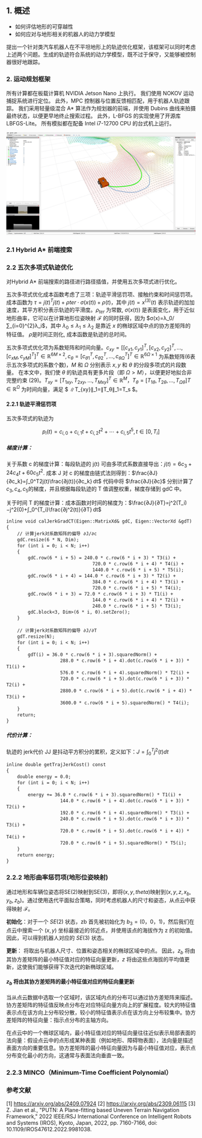 ## 1. 概述

* 如何评估地形的可穿越性
* 如何应对与地形相关的机器人的动力学模型

提出一个针对类汽车机器人在不平坦地形上的轨迹优化框架，该框架可以同时考虑上述两个问题。生成的轨迹符合系统的动力学模型，既不过于保守，又能够被控制器很好地跟踪。 

### 2. 运动规划框架

 所有计算都在板载计算机 NVIDIA Jetson Nano 上执行。 我们使用 NOKOV 运动捕捉系统进行定位。 此外，MPC 控制器与位置反馈相匹配，用于机器人轨迹跟踪。 我们采用轻量级混合 A* 算法作为规划器的前端，并使用 Dubins 曲线来拍摄最终状态，以便更早地终止搜索过程。 此外，L-BFGS 的实现使用了开源库 LBFGS-Lite。 所有模拟都在配备 Intel i7-12700 CPU 的台式机上运行。

![](./figure/trajectory_compare.png)

### 2.1 Hybrid A* 前端搜索


### 2.2 五次多项式轨迹优化

对Hybrid A* 前端搜索的路径进行路径插值，并使用五次多项式进行优化。

五次多项式优化成本函数考虑了三项：轨迹平滑惩罚项、接触约束和时间惩罚项。成本函数为 $τ=j​(t)^T​j​(t)+ρter⋅σ​(x​(t))+ρ​(t)$，其中 $j​(t)=x^{(3)}​(t)$ 表示轨迹的加加速度，其平方积分表示轨迹的平滑度。$ρ_{ter}$ 为常数, $σ​(x​(t))$ 是表面变化，用于近似地形曲率，它可以在计算地形位姿映射 $ℱ$ 的同时获得，因为 $σ​(x)=λ_0/∑_{i=0}^{2}λ_i$，其中 $λ_0≤λ_1≤λ_2$ 是靠近 $x$ 的椭球区域中点的协方差矩阵的特征值。 $ρ$是时间正则化, 成本函数是轨迹的总时间。

五次多项式优化项为系数矩阵和时间向量。$c_{x​y}=[[c_{x1},c_{y1}]^T,[c_{x2},c_{y2}]^T,…,[c_{xM},c_{yM}]^T]^T∈ℝ^{6​M×2},c_θ=[c_{θ1}^T,c_{θ2}^T,…,c_{θΩ}^T]^T∈ℝ^{6​Ω×1}$ 为系数矩阵(6表示五次多项式的系数个数)，$M$ 和 $Ω$ 分别表示 $x,y$ 和 $θ$ 的分段多项式的片段数量。 在本文中，我们使 $θ$ 的轨迹具有更多片段（即 $Ω>M$），以便更好地拟合非完整约束 (29)。$T_{x​y}=[T_{1​x​y},T_{2​x​y},…,T_{​Mx​y}]^T∈ℝ^M，T_{θ}=[T_{1​θ},T_{2​θ},…,T_{Ω​θ}]T∈ℝ^Ω$ 为时间向量，满足 $ ∥T_{x​y}∥_1=∥T_θ∥_1=T_s $。 

#### 2.2.1 轨迹平滑惩罚项

五次多项式的轨迹为

$$p_i​(t)=c_{i,0}​+c_{i,1}​t+c_{i,2}​t^2+⋯+c_{i,5}​t^5,t∈[0,T_i​]$$

##### 梯度计算：

关于系数 c 的梯度计算：每段轨迹的 j(t) 可由多项式系数直接导出：$j(t)=6c_3​+24c_4​t+60c_5​t^2$.
成本 J 对 c 的梯度由链式法则得到：$\frac{∂J}{∂c_k}=∫_0^T2j(t)\frac{∂j(t)}{∂c_k} dt$
代码中将 $\frac{∂J}{∂c}$​ 分别计算了 $c_3,c_4,c_5$​ 的梯度，并且根据每段轨迹的 T 值调整权重，梯度存储到 gdC 中。

关于时间 T 的梯度计算：成本函数对时间的梯度为：$\frac{∂J}{∂T}=j^2(T_i)−j^2(0)+∫_0^{T_i}\frac{∂j^2(t)}{∂T} dt$
```
inline void calJerkGradCT(Eigen::MatrixXd& gdC, Eigen::VectorXd &gdT) 
{
    // 计算jerk对系数矩阵的偏导 ∂J/∂c
    gdC.resize(6 * N, Dim); 
    for (int i = 0; i < N; i++)
    {
        gdC.row(6 * i + 5) = 240.0 * c.row(6 * i + 3) * T3(i) +
                                720.0 * c.row(6 * i + 4) * T4(i) +
                                1440.0 * c.row(6 * i + 5) * T5(i);
        gdC.row(6 * i + 4) = 144.0 * c.row(6 * i + 3) * T2(i) +
                                384.0 * c.row(6 * i + 4) * T3(i) +
                                720.0 * c.row(6 * i + 5) * T4(i);
        gdC.row(6 * i + 3) = 72.0 * c.row(6 * i + 3) * T1(i) +
                                144.0 * c.row(6 * i + 4) * T2(i) +
                                240.0 * c.row(6 * i + 5) * T3(i);
        gdC.block<3, Dim>(6 * i, 0).setZero();
    }

    // 计算jerk对系数矩阵的偏导 ∂J/∂T
    gdT.resize(N);
    for (int i = 0; i < N; i++)
    {
        gdT(i) = 36.0 * c.row(6 * i + 3).squaredNorm() +
                    288.0 * c.row(6 * i + 4).dot(c.row(6 * i + 3)) * T1(i) +
                    576.0 * c.row(6 * i + 4).squaredNorm() * T2(i) +
                    720.0 * c.row(6 * i + 5).dot(c.row(6 * i + 3)) * T2(i) +
                    2880.0 * c.row(6 * i + 5).dot(c.row(6 * i + 4)) * T3(i) +
                    3600.0 * c.row(6 * i + 5).squaredNorm() * T4(i);
    }
    return;
}
```

##### 代价计算：

轨迹的 jerk代价 JJ 是抖动平方积分的累积，定义如下：$J=∫_0^T​j^2(t)dt$

```
inline double getTrajJerkCost() const
{
    double energy = 0.0;
    for (int i = 0; i < N; i++)
    {
        energy += 36.0 * c.row(6 * i + 3).squaredNorm() * T1(i) +
                    144.0 * c.row(6 * i + 4).dot(c.row(6 * i + 3)) * T2(i) +
                    192.0 * c.row(6 * i + 4).squaredNorm() * T3(i) +
                    240.0 * c.row(6 * i + 5).dot(c.row(6 * i + 3)) * T3(i) +
                    720.0 * c.row(6 * i + 5).dot(c.row(6 * i + 4)) * T4(i) +
                    720.0 * c.row(6 * i + 5).squaredNorm() * T5(i);
    }
    return energy;
}
```

### 2.2.2 地形曲率惩罚项(地形位姿映射)

通过地形和车辆位姿态将SE(2)映射到SE(3)，即将$(x,y,theta)$映射到$(x,y,z,x_b,y_b,z_b)$。通过使用迭代平面拟合策略，同时考虑机器人的尺寸和姿态，从点云中获得映射 $ℱ$。

**初始化**：对于一个 $S​E​(2)$ 状态，zb 首先被初始化为 $b_3=(0，0，1)$，然后我们在点云中搜索一个 $(x,y)$ 坐标最接近的邻近点，并使用该点的海拔作为 z 的初始值。 因此，可以得到机器人对应的 $S​E​(3)$ 状态。 

**更新**： 将取出与机器人尺寸、位置和姿态相关的椭球区域中的点。 因此，$z_b$ 将由其协方差矩阵的最小特征值对应的特征向量更新，$z$ 将由这些点海拔的平均值更新，这使我们能够获得下次迭代的新椭球区域。

#### $z_b$ 将由其协方差矩阵的最小特征值对应的特征向量更新
当从点云数据中选取一个区域时，该区域内点的分布可以通过协方差矩阵来描述。协方差矩阵的特征值反映点分布在对应特征向量方向上的扩展程度。较大的特征值表示点在该方向上分布较分散，较小的特征值表示点在该方向上分布较集中。协方差矩阵的特征向量：指示点分布的主轴方向。

在点云中的一个椭球区域内，最小特征值对应的特征向量往往近似表示局部表面的法向量：假设点云中的点形成某种表面（例如地形、障碍物表面），法向量是描述表面方向的重要信息。协方差矩阵的最小特征向量因为与最小特征值对应，表示点分布变化最小的方向，这通常与表面法向垂直一致。


### 2.2.3 MINCO（Minimum-Time Coefficient Polynomial）


### 参考文献
[1] https://arxiv.org/abs/2409.07924
[2] https://arxiv.org/abs/2309.06115
[3] Z. Jian et al., "PUTN: A Plane-fitting based Uneven Terrain Navigation Framework," 2022 IEEE/RSJ International Conference on Intelligent Robots and Systems (IROS), Kyoto, Japan, 2022, pp. 7160-7166, doi: 10.1109/IROS47612.2022.9981038.